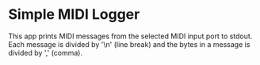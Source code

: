 # Simple MIDI Logger
This app prints MIDI messages from the selected MIDI input port to stdout. Each message is divided by '\n' (line break) and the bytes in a message is divided by ',' (comma).
